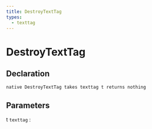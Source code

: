 ```yaml
---
title: DestroyTextTag
types:
  - texttag
---
```


# DestroyTextTag

## Declaration

```jass
native DestroyTextTag takes texttag t returns nothing
```

## Parameters
t `texttag`
: 
